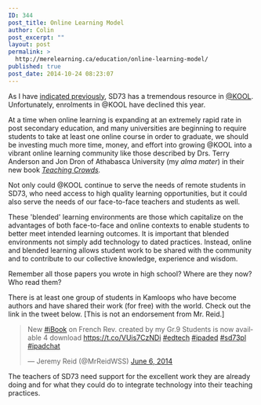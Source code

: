 ```yaml
---
ID: 344
post_title: Online Learning Model
author: Colin
post_excerpt: ""
layout: post
permalink: >
  http://merelearning.ca/education/online-learning-model/
published: true
post_date: 2014-10-24 08:23:07
---
```

As I have <a title="@KOOL" href="http://merelearning.ca/education/kool/">indicated previously</a>, SD73 has a tremendous resource in <a href="http://kool.sd73.bc.ca/" target="_blank">@KOOL</a>. Unfortunately, enrolments in @KOOL have declined this year.

At a time when online learning is expanding at an extremely rapid rate in post secondary education, and many universities are beginning to require students to take at least one online course in order to graduate, we should be investing much more time, money, and effort into growing @KOOL into a vibrant online learning community like those described by Drs. Terry Anderson and Jon Dron of Athabasca University (my <em>alma mater</em>) in their new book <em><a title="Teaching Crowds" href="http://news.athabascau.ca/au-press/teaching-crowds-book-online-learning/" target="_blank">Teaching Crowds</a>.</em>

Not only could @KOOL continue to serve the needs of remote students in SD73, who need access to high quality learning opportunities, but it could also serve the needs of our face-to-face teachers and students as well.

These 'blended' learning environments are those which capitalize on the advantages of both face-to-face and online contexts to enable students to better meet intended learning outcomes. It is important that blended environments not simply add technology to dated practices. Instead, online and blended learning allows student work to be shared with the community and to contribute to our collective knowledge, experience and wisdom.

Remember all those papers you wrote in high school? Where are they now? Who read them?

There is at least one group of students in Kamloops who have become authors and have shared their work (for free) with the world. Check out the link in the tweet below. [This is not an endorsement from Mr. Reid.]
<blockquote class="twitter-tweet" lang="en">New <a href="https://twitter.com/hashtag/iBook?src=hash">#iBook</a> on French Rev. created by my Gr.9 Students is now available 4 download <a href="https://t.co/VUis7CzNDi">https://t.co/VUis7CzNDi</a> <a href="https://twitter.com/hashtag/edtech?src=hash">#edtech</a> <a href="https://twitter.com/hashtag/ipaded?src=hash">#ipaded</a> <a href="https://twitter.com/hashtag/sd73pl?src=hash">#sd73pl</a> <a href="https://twitter.com/hashtag/ipadchat?src=hash">#ipadchat</a>

— Jeremy Reid (@MrReidWSS) <a href="https://twitter.com/MrReidWSS/status/474980403527159808">June 6, 2014</a></blockquote>
<script src="//platform.twitter.com/widgets.js" async="" charset="utf-8"></script>

The teachers of SD73 need support for the excellent work they are already doing and for what they could do to integrate technology into their teaching practices.